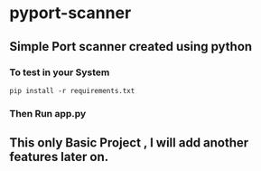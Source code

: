 # pyport-scanner

## Simple Port scanner created using python 

### To test in your System

``
pip install -r requirements.txt
``

### Then Run app.py 

## This only Basic Project  , I will add another features later on.

